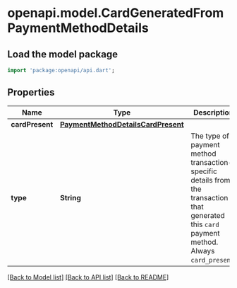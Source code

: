 # openapi.model.CardGeneratedFromPaymentMethodDetails

## Load the model package
```dart
import 'package:openapi/api.dart';
```

## Properties
Name | Type | Description | Notes
------------ | ------------- | ------------- | -------------
**cardPresent** | [**PaymentMethodDetailsCardPresent**](PaymentMethodDetailsCardPresent.md) |  | [optional] 
**type** | **String** | The type of payment method transaction-specific details from the transaction that generated this `card` payment method. Always `card_present`. | 

[[Back to Model list]](../README.md#documentation-for-models) [[Back to API list]](../README.md#documentation-for-api-endpoints) [[Back to README]](../README.md)


